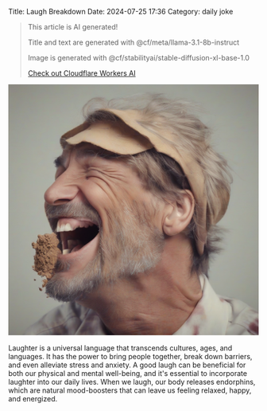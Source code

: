 Title: Laugh Breakdown
Date: 2024-07-25 17:36
Category: daily joke

> This article is AI generated!
> 
> Title and text are generated with @cf/meta/llama-3.1-8b-instruct
> 
> Image is generated with @cf/stabilityai/stable-diffusion-xl-base-1.0
> 
> [Check out Cloudflare Workers AI](https://developers.cloudflare.com/workers-ai/models/)


![Alt Text](images/2024-07-25-laugh-breakdown.png)

Laughter is a universal language that transcends cultures, ages, and languages. It has the power to bring people together, break down barriers, and even alleviate stress and anxiety. A good laugh can be beneficial for both our physical and mental well-being, and it's essential to incorporate laughter into our daily lives. When we laugh, our body releases endorphins, which are natural mood-boosters that can leave us feeling relaxed, happy, and energized.